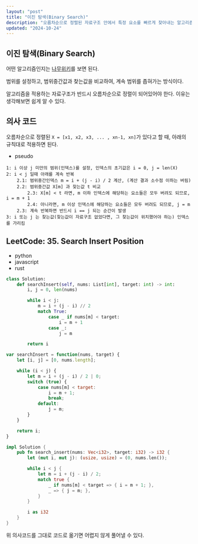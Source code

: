 ```yaml
---
layout: "post"
title: "이진 탐색(Binary Search)"
description: "오름차순으로 정렬된 자료구조 안에서 특정 요소를 빠르게 찾아내는 알고리즘"
updated: "2024-10-24"
---
```


## 이진 탐색(Binary Search)

어떤 알고리즘인지는 [나무위키](https://namu.wiki/w/%EC%9D%B4%EC%A7%84%20%ED%83%90%EC%83%89)를 보면 된다.

범위를 설정하고, 범위중간값과 찾는값을 비교하여, 계속 범위를 좁혀가는 방식이다.

알고리즘을 적용하는 자료구조가 반드시 오름차순으로 정렬이 되어있어야 한다. 이유는 생각해보면 쉽게 알 수 있다.

## 의사 코드

오름차순으로 정렬된 `X = [x1, x2, x3, ... , xn-1, xn]`가 있다고 할 때, 아래의 규칙대로 적용하면 된다.

- pseudo
```pseudo
1: i 이상 j 미만의 범위(인덱스)를 설정, 인덱스의 초기값은 i = 0, j = len(X)
2: i < j 일때 아래를 계속 반복
    2.1: 범위중간인덱스 m = i + (j - i) / 2 계산, (계산 결과 소수점 이하는 버림)
    2.2: 범위중간값 X[m] 과 찾는값 t 비교
        2.3: X[m] < t 라면, m 이하 인덱스에 해당하는 요소들은 모두 버려도 되므로, i = m + 1
        2.4: 아니라면, m 이상 인덱스에 해당하는 요소들은 모두 버려도 되므로, j = m
    2.3: 계속 반복하면 반드시 i == j 되는 순간이 발생
3: i 또는 j 는 찾는값(찾는값이 자료구조 없었다면, 그 찾는값이 위치했어야 하는) 인덱스를 가리킴
```

## LeetCode: 35. Search Insert Position

- python
- javascript
- rust
```python
class Solution:
    def searchInsert(self, nums: List[int], target: int) -> int:
        i, j = 0, len(nums)

        while i < j:
            m = i + (j - i) // 2
            match True:
                case _ if nums[m] < target:
                    i = m + 1
                case _:
                    j = m

        return i
```
```javascript
var searchInsert = function(nums, target) {
    let [i, j] = [0, nums.length];

    while (i < j) {
        let m = i + (j - i) / 2 | 0;
        switch (true) {
            case nums[m] < target:
                i = m + 1;
                break;
            default:
                j = m;
        }
    }

    return i;
}
```
```rust
impl Solution {
    pub fn search_insert(nums: Vec<i32>, target: i32) -> i32 {
        let (mut i, mut j): (usize, usize) = (0, nums.len());

        while i < j {
            let m = i + (j - i) / 2;
            match true {
                _ if nums[m] < target => { i = m + 1; },
                _ => { j = m; },
            }
        } 

        i as i32
    }
}
```

위 의사코드를 그대로 코드로 옮기면 어렵지 않게 풀어낼 수 있다.